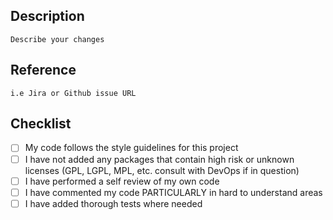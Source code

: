 ## Description

    Describe your changes

## Reference

    i.e Jira or Github issue URL

## Checklist
    
- [ ] My code follows the style guidelines for this project
- [ ] I have not added any packages that contain high risk or unknown licenses (GPL,  LGPL, MPL, etc. consult with DevOps if in question)
- [ ] I have performed a self review of my own code
- [ ] I have commented my code PARTICULARLY in hard to understand areas
- [ ] I have added thorough tests where needed
